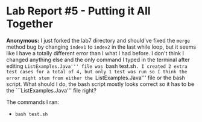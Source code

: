 # Lab Report #5 - Putting it All Together

**Anonymous:**
I just forked the lab7 directory and should've fixed the ```merge``` method bug by changing ```index1``` to ```index2``` in the last while loop, but it seems like I have a totally different error than I what I had before. I don't think I changed anything else and the only command I typed in the terminal after editing ```ListExamples.Java''' file was ```bash test.sh```. I created 2 extra test cases for a total of 4, but only 1 test was run so I think the error might stem from either the ```ListExamples.Java''' file or the bash script. What should I do, the bash script mostly looks correct so it has to be the ```ListExamples.Java''' file right? 

The commands I ran:
* ```bash test.sh```


